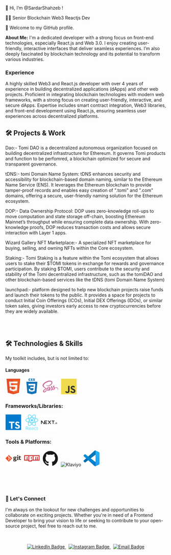 🙋 Hi, I’m @SardarShahzeb !

👨‍💼 Senior Blockchain Web3 Reactjs Dev

🤝 Welcome to my GitHub profile. 


**About Me:**
I'm a dedicated developer with a strong focus on front-end technologies, especially React.js and Web 3.0. I enjoy creating user-friendly, interactive interfaces that deliver seamless experiences. I’m also deeply fascinated by blockchain technology and its potential to transform various industries.

### Experience
A highly skilled Web3 and React.js developer with over 4 years of experience in building decentralized applications (dApps) and other web projects. Proficient in integrating blockchain technologies with modern web frameworks, with a strong focus on creating user-friendly, interactive, and secure dApps. Expertise includes smart contract integration, Web3 libraries, and front-end development using React.js, ensuring seamless user experiences across decentralized platforms.

## 🛠️ Projects & Work
Dao:- Tomi DAO is a decentralized autonomous organization focused on building decentralized infrastructure for Ethereum. It governs Tomi products and function to be perfomred, a blockchain optimized for secure and transparent governance. 

tDNS:- tomi Domain Name System: tDNS enhances security and accessibility for blockchain-based domain naming, similar to the Ethereum Name Service (ENS). It leverages the Ethereum blockchain to provide tamper-proof records and enables easy creation of ".tomi" and ".com" domains, offering a secure, user-friendly naming solution for the Ethereum ecosystem.

DOP:- Data Ownership Protocol: DOP uses zero-knowledge roll-ups to move computation and state storage off-chain, boosting Ethereum Mainnet’s throughput while ensuring complete data ownership. With zero-knowledge proofs, DOP reduces transaction costs and allows secure interaction with Layer 1 apps.

Wizard Gallery NFT Marketplace:- A specialized NFT marketplace for buying, selling, and owning NFTs within the Core ecosystem.

Staking:- Tomi Staking is a feature within the Tomi ecosystem that allows users to stake their $TOMI tokens in exchange for rewards and governance participation. By staking $TOMI, users contribute to the security and stability of the Tomi decentralized infrastructure, such as the tomiDAO and other blockchain-based services like the tDNS (tomi Domain Name System)

launchpad:- platform designed to help new blockchain projects raise funds and launch their tokens to the public. It provides a space for projects to conduct Initial Coin Offerings (ICOs), Initial DEX Offerings (IDOs), or similar token sales, giving investors early access to new cryptocurrencies before they are widely available. 


<br><br>

## 🛠️ Technologies & Skills
My toolkit includes, but is not limited to:

 #### Languages 
<div>
   <img src="https://github.com/devicons/devicon/blob/master/icons/html5/html5-original.svg" title="HTML5" alt="HTML" width="50" height="50"/>&nbsp;
  <img src="https://github.com/devicons/devicon/blob/master/icons/css3/css3-plain-wordmark.svg"  title="CSS3" alt="CSS" width="50" height="50"/>&nbsp;
  <img src="https://github.com/devicons/devicon/blob/master/icons/sass/sass-original.svg"  title="SASS" alt="SASS" width="50" height="50"/>&nbsp;
  <img src="https://github.com/devicons/devicon/blob/master/icons/javascript/javascript-original.svg" title="JavaScript" alt="JavaScript" width="50" height="50"/>&nbsp;

</div>

### Frameworks/Libraries: 
<div>
  <img src="https://github.com/devicons/devicon/blob/master/icons/typescript/typescript-original.svg" title="TYPESCRIPT" alt="Typescript" width="50" height="50"/>&nbsp;
  <img src="https://github.com/devicons/devicon/blob/master/icons/react/react-original-wordmark.svg" title="React" alt="React" width="50" height="50"/>
  <img src="https://github.com/devicons/devicon/blob/master/icons/nextjs/nextjs-original-wordmark.svg" title="Nextjs" alt="NextJS" width="50" height="50"/>&nbsp;
</div>

### Tools & Platforms: 
<div>
 <img src="https://github.com/devicons/devicon/blob/master/icons/git/git-original-wordmark.svg" title="Git" alt="Git" width="50" height="50"/>&nbsp;
 <img src="https://github.com/devicons/devicon/blob/master/icons/npm/npm-original-wordmark.svg" title="npm" alt="npm" width="50" height="50"/>&nbsp;
 <img src="https://github.com/devicons/devicon/blob/master/icons/github/github-original.svg" title="GitHub" alt="GitHub" width="50" height="50"/>&nbsp;
 <img src="https://res.cloudinary.com/dujkjy2e2/image/upload/c_scale,w_394,x_697,y_516/v1708701249/klaviyo-new-20228862_pf9p74.jpg" title="Klaviyo" alt="Klaviyo" width="50" />&nbsp;
 <img src="https://github.com/devicons/devicon/blob/master/icons/vscode/vscode-original.svg" title="VSCode" alt="VSCode" width="50" height="50"/>&nbsp;
</div>

<br><br><br>


### 🤝 Let's Connect
I'm always on the lookout for new challenges and opportunities to collaborate on exciting projects. Whether you're in need of a Frontend Developer to bring your vision to life or seeking to contribute to your open-source project, feel free to reach out to me.

<div id="badges" align="center">
  <br><br>
  <a href="https://www.linkedin.com/in/shahzeb-naseer-82255b185/">
    <img src="https://img.shields.io/badge/LinkedIn-blue?style=for-the-badge&logo=linkedin&logoColor=white" alt="LinkedIn Badge"/>
  </a>&nbsp;
  <a href="https://www.instagram.com/shahzeb.naseer2">
    <img src="https://img.shields.io/badge/Instagram-blue?style=for-the-badge&logo=instagram&logoColor=white&color=e95950" alt="Instagram Badge" />
  </a>&nbsp;
  <a href="mailto:shahzeb.naseer2@gmail.com">
    <img src="https://img.shields.io/badge/Gmail-blue?style=for-the-badge&logo=gmail&logoColor=white&color=bb001b" alt="Email Badge" />
  </a>
</div>
